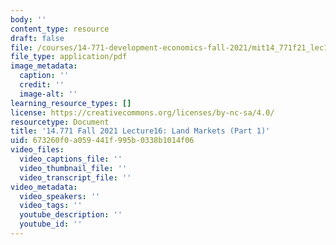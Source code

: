 ```yaml
---
body: ''
content_type: resource
draft: false
file: /courses/14-771-development-economics-fall-2021/mit14_771f21_lec16.pdf
file_type: application/pdf
image_metadata:
  caption: ''
  credit: ''
  image-alt: ''
learning_resource_types: []
license: https://creativecommons.org/licenses/by-nc-sa/4.0/
resourcetype: Document
title: '14.771 Fall 2021 Lecture16: Land Markets (Part 1)'
uid: 673260f0-a059-441f-995b-0338b1014f06
video_files:
  video_captions_file: ''
  video_thumbnail_file: ''
  video_transcript_file: ''
video_metadata:
  video_speakers: ''
  video_tags: ''
  youtube_description: ''
  youtube_id: ''
---
```

